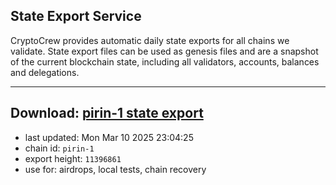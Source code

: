 ## State Export Service
CryptoCrew provides automatic daily state exports for all chains we validate. State export files can be used as genesis files and are a snapshot of the current blockchain state, including all validators, accounts, balances and delegations.

---
**Download: [pirin-1 state export](https://dl-eu2.ccvalidators.com/SERVICE/nolus/pirin-1_export_11396861.json)**
---

- last updated: Mon Mar 10 2025 23:04:25
- chain id: `pirin-1`
- export height: `11396861`
- use for: airdrops, local tests, chain recovery
